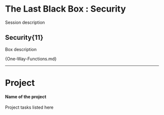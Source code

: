 # The Last Black Box : Security
Session description

## Security{11}
Box description

{One-Way-Functions.md}

---

# Project
#### Name of the project
Project tasks listed here
